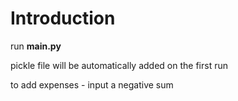 # Introduction

run **main.py**

pickle file will be automatically added on the first run

to add expenses - input a negative sum